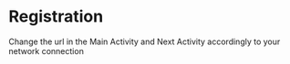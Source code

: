 # Registration
Change the url in the Main Activity and Next Activity accordingly to your network connection 
